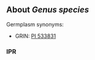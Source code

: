 About *Genus species*
---------------------
Germplasm synonyms:
* GRIN: [PI 533831](https://npgsweb.ars-grin.gov/gringlobal/accessiondetail.aspx?id=1428767)

### IPR
